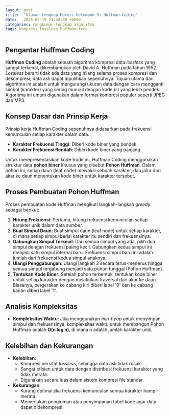 ```yaml
---
layout: post
title:  "Ulasan Lengkap Materi Kelompok 3: Huffman Coding"
date:   2025-05-19 21:42:00 +0800
categories: rangkuman-lengkap algoritma
tags: kompresi lossless huffman-tree
---
```


## Pengantar Huffman Coding
**Huffman Coding** adalah sebuah algoritma kompresi data *lossless* yang sangat terkenal, dikembangkan oleh David A. Huffman pada tahun 1952. *Lossless* berarti tidak ada data yang hilang selama proses kompresi dan dekompresi; data asli dapat dipulihkan sepenuhnya. Tujuan utama dari algoritma ini adalah untuk mengurangi ukuran data dengan cara mengganti simbol (karakter) yang sering muncul dengan kode bit yang lebih pendek. Algoritma ini umum digunakan dalam format kompresi populer seperti JPEG dan MP3.

## Konsep Dasar dan Prinsip Kerja
Prinsip kerja Huffman Coding sepenuhnya didasarkan pada frekuensi kemunculan setiap karakter dalam data.
* **Karakter Frekuensi Tinggi**: Diberi kode biner yang pendek.
* **Karakter Frekuensi Rendah**: Diberi kode biner yang panjang.

Untuk merepresentasikan kode-kode ini, Huffman Coding menggunakan struktur data **pohon biner** khusus yang disebut **Pohon Huffman**. Dalam pohon ini, setiap daun (leaf node) mewakili sebuah karakter, dan jalur dari akar ke daun menentukan kode biner untuk karakter tersebut.

## Proses Pembuatan Pohon Huffman
Proses pembuatan kode Huffman mengikuti langkah-langkah *greedy* sebagai berikut:
1.  **Hitung Frekuensi**: Pertama, hitung frekuensi kemunculan setiap karakter unik dalam data sumber.
2.  **Buat Simpul Daun**: Buat simpul daun (leaf node) untuk setiap karakter, di mana setiap simpul berisi karakter itu sendiri dan frekuensinya.
3.  **Gabungkan Simpul Terkecil**: Dari semua simpul yang ada, pilih dua simpul dengan frekuensi paling kecil. Gabungkan kedua simpul ini menjadi satu simpul internal baru. Frekuensi simpul baru ini adalah jumlah dari frekuensi kedua simpul anaknya.
4.  **Ulangi Penggabungan**: Ulangi langkah 3 secara terus-menerus hingga semua simpul tergabung menjadi satu pohon tunggal (Pohon Huffman).
5.  **Tentukan Kode Biner**: Setelah pohon terbentuk, tentukan kode biner untuk setiap karakter dengan melakukan traversal dari akar ke daun. Biasanya, pergerakan ke cabang kiri diberi label '0' dan ke cabang kanan diberi label '1'.

## Analisis Kompleksitas
* **Kompleksitas Waktu**: Jika menggunakan *min-heap* untuk menyimpan simpul dan frekuensinya, kompleksitas waktu untuk membangun Pohon Huffman adalah **O(n log n)**, di mana *n* adalah jumlah karakter unik.

## Kelebihan dan Kekurangan
* **Kelebihan**:
    * Kompresi bersifat *lossless*, sehingga data asli tidak rusak.
    * Sangat efisien untuk data dengan distribusi frekuensi karakter yang tidak merata.
    * Digunakan secara luas dalam sistem kompresi file standar.
* **Kekurangan**:
    * Kurang optimal jika frekuensi kemunculan semua karakter hampir merata.
    * Memerlukan pengiriman atau penyimpanan tabel kode agar data dapat didekompresi.